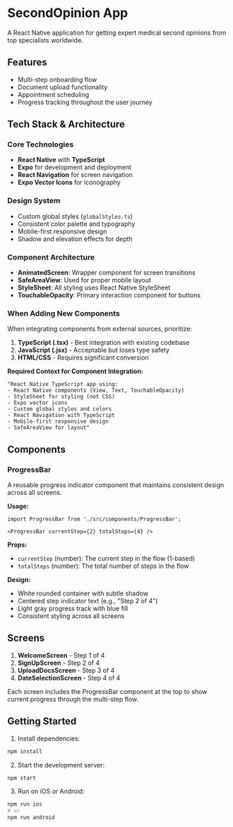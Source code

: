 # SecondOpinion App

A React Native application for getting expert medical second opinions from top specialists worldwide.

## Features

- Multi-step onboarding flow
- Document upload functionality
- Appointment scheduling
- Progress tracking throughout the user journey

## Tech Stack & Architecture

### Core Technologies
- **React Native** with **TypeScript**
- **Expo** for development and deployment
- **React Navigation** for screen navigation
- **Expo Vector Icons** for iconography

### Design System
- Custom global styles (`globalStyles.ts`)
- Consistent color palette and typography
- Mobile-first responsive design
- Shadow and elevation effects for depth

### Component Architecture
- **AnimatedScreen**: Wrapper component for screen transitions
- **SafeAreaView**: Used for proper mobile layout
- **StyleSheet**: All styling uses React Native StyleSheet
- **TouchableOpacity**: Primary interaction component for buttons

### When Adding New Components

When integrating components from external sources, prioritize:

1. **TypeScript (.tsx)** - Best integration with existing codebase
2. **JavaScript (.jsx)** - Acceptable but loses type safety
3. **HTML/CSS** - Requires significant conversion

**Required Context for Component Integration:**
```
"React Native TypeScript app using:
- React Native components (View, Text, TouchableOpacity)
- StyleSheet for styling (not CSS)
- Expo vector icons
- Custom global styles and colors
- React Navigation with TypeScript
- Mobile-first responsive design
- SafeAreaView for layout"
```

## Components

### ProgressBar

A reusable progress indicator component that maintains consistent design across all screens.

**Usage:**
```tsx
import ProgressBar from './src/components/ProgressBar';

<ProgressBar currentStep={2} totalSteps={4} />
```

**Props:**
- `currentStep` (number): The current step in the flow (1-based)
- `totalSteps` (number): The total number of steps in the flow

**Design:**
- White rounded container with subtle shadow
- Centered step indicator text (e.g., "Step 2 of 4")
- Light gray progress track with blue fill
- Consistent styling across all screens

## Screens

1. **WelcomeScreen** - Step 1 of 4
2. **SignUpScreen** - Step 2 of 4  
3. **UploadDocsScreen** - Step 3 of 4
4. **DateSelectionScreen** - Step 4 of 4

Each screen includes the ProgressBar component at the top to show current progress through the multi-step flow.

## Getting Started

1. Install dependencies:
```bash
npm install
```

2. Start the development server:
```bash
npm start
```

3. Run on iOS or Android:
```bash
npm run ios
# or
npm run android
``` 